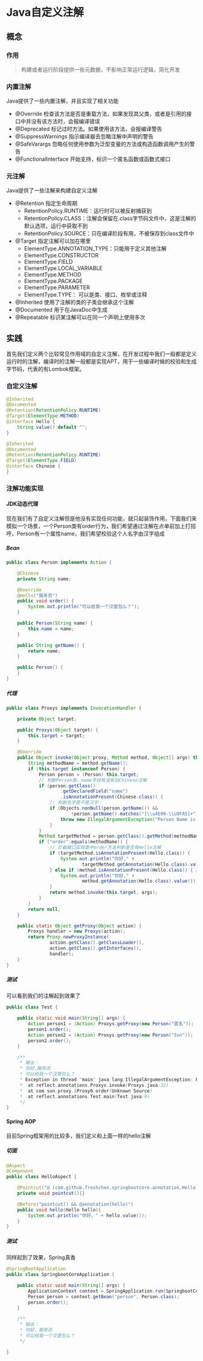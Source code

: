 # Java自定义注解

## 概念

### 作用

> 构建或者运行阶段提供一些元数据，不影响正常运行逻辑，简化开发

### 内置注解

Java提供了一些内置注解，并且实现了相关功能

- @Override 检查该方法是否是重载方法，如果发现其父类，或者是引用的接口中并没有该方法时，会报编译错误
- @Deprecated 标记过时方法。如果使用该方法，会报编译警告
- @SuppressWarnings 指示编译器去忽略注解中声明的警告
- @SafeVarargs 忽略任何使用参数为泛型变量的方法或构造函数调用产生的警告
- @FunctionalInterface 开始支持，标识一个匿名函数或函数式接口

### 元注解

Java提供了一些注解来构建自定义注解

- @Retention 指定生命周期
  - RetentionPolicy.RUNTIME：运行时可以被反射捕获到
  - RetentionPolicy.CLASS：注解会保留在.class字节码文件中，这是注解的默认选项，运行中获取不到
  - RetentionPolicy.SOURCE：只在编译阶段有用，不被保存到class文件中
- @Target 指定注解可以加在哪里
  - ElementType.ANNOTATION_TYPE：只能用于定义其他注解
  - ElementType.CONSTRUCTOR
  - ElementType.FIELD
  - ElementType.LOCAL_VARIABLE
  - ElementType.METHOD
  - ElementType.PACKAGE
  - ElementType.PARAMETER
  - ElementType.TYPE： 可以是类、接口、枚举或注释 
- @Inherited    使用了注解的类的子类会继承这个注解
- @Documented     用于在JavaDoc中生成
- @Repeatable 标识某注解可以在同一个声明上使用多次

## 实践

首先我们定义两个比较常见作用域的自定义注解，在开发过程中我们一般都是定义运行时的注解，编译时的注解一般都是实现APT，用于一些编译时候的校验和生成字节码，代表的有Lombok框架。

### 自定义注解

```java
@Inherited
@Documented
@Retention(RetentionPolicy.RUNTIME)
@Target(ElementType.METHOD)
@interface Hello {
    String value() default "";
}
```

```java
@Inherited
@Documented
@Retention(RetentionPolicy.RUNTIME)
@Target(ElementType.FIELD)
@interface Chinese {
}
```

### 注解功能实现

#### JDK动态代理

现在我们有了自定义注解但是他没有实现任何功能，就只起装饰作用，下面我们来模拟一个场景，一个Person类有order行为，我们希望通过注解在点单前加上打招呼，Person有一个属性name，我们希望校验这个人名字由汉字组成

##### Bean

```java
public class Person implements Action {

    @Chinese
    private String name;

    @Override
    @Hello("服务员")
    public void order() {
        System.out.println("可以给我一个汉堡包么？");
    }

    public Person(String name) {
        this.name = name;
    }

    public String getName() {
        return name;
    }

    public Person() {
    }
}
```

##### 代理

```java
public class Proxys implements InvocationHandler {

    private Object target;

    public Proxys(Object target) {
        this.target = target;
    }

    @Override
    public Object invoke(Object proxy, Method method, Object[] args) throws Throwable {
        String methodName = method.getName();
        if (this.target instanceof Person) {
            Person person = (Person) this.target;
            // 判断Person类，name字段有没有加Chinese注解
            if (person.getClass()
                    .getDeclaredField("name")
                    .isAnnotationPresent(Chinese.class)) {
                // 判断名字是不是汉字
                if (Objects.nonNull(person.getName()) &&
                        !person.getName().matches("[\\u4E00-\\u9FA5]+")) {
                    throw new IllegalArgumentException("Person Name is not chinese");
                }
            }
            Method targetMethod = person.getClass().getMethod(methodName);
            if ("order".equals(methodName)) {
                // 拦截接口实现类中order方法判断是否有Hello注解
                if (targetMethod.isAnnotationPresent(Hello.class)) {
                    System.out.println("你好," +
                            targetMethod.getAnnotation(Hello.class).value());
                } else if (method.isAnnotationPresent(Hello.class)) { // 拦截接口中order方法判断是否有Hello注解
                    System.out.println("你好," +
                            method.getAnnotation(Hello.class).value());
                }
                return method.invoke(this.target, args);
            }
        }
        return null;
    }

    public static Object getProxy(Object action) {
        Proxys handler = new Proxys(action);
        return Proxy.newProxyInstance(
                action.getClass().getClassLoader(),
                action.getClass().getInterfaces(),
                handler);
    }
}
```

##### 测试

可以看到我们的注解起到效果了

```java
public class Test {

    public static void main(String[] args) {
        Action person1 = (Action) Proxys.getProxy(new Person("匿名"));
        person1.order();
        Action person2 = (Action) Proxys.getProxy(new Person("Sun"));
        person2.order();
    }

    /**
     * 输出：
     * 你好,服务员
     * 可以给我一个汉堡包么？
     * Exception in thread "main" java.lang.IllegalArgumentException: Person Name is not chinese
     * 	at reflect.annotations.Proxys.invoke(Proxys.java:32)
     * 	at com.sun.proxy.$Proxy0.order(Unknown Source)
     * 	at reflect.annotations.Test.main(Test.java:9)
     */
}
```

#### Spring AOP

目前Spring框架用的比较多，我们定义和上面一样的hello注解

##### 切面

```java
@Aspect
@Component
public class HelloAspect {

    @Pointcut("@ (com.github.freshchen.springbootcore.annotation.Hello)")
    private void pointcut(){}

    @Before("pointcut() && @annotation(hello)")
    public void hello(Hello hello){
        System.out.println("你好，" + hello.value());
    }
}
```

##### 测试

同样起到了效果，Spring真香

```java
@SpringBootApplication
public class SpringbootCoreApplication {

    public static void main(String[] args) {
        ApplicationContext context = SpringApplication.run(SpringbootCoreApplication.class, args);
        Person person = context.getBean("person", Person.class);
        person.order();
    }

    /**
     * 输出：
     * 你好，服务员
     * 可以给我一个汉堡包么？
     */

}
```

